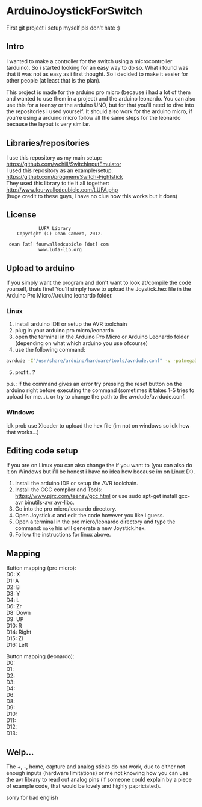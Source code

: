 # ArduinoJoystickForSwitch

First git project i setup myself pls don't hate :) 

## Intro
I wanted to make a controller for the switch using a microcontroller (arduino). So i started looking for an easy way to do so. What i found was that it was not as easy as i first thought. So i decided to make it easier for other people (at least that is the plan).

This project is made for the arduino pro micro (because i had a lot of them and wanted to use them in a project) and the arduino leonardo. You can also use this for a teensy or the arduino UNO, but for that you'll need to dive into the repositories i used yourself. It should also work for the arduino micro, if you're using a arduino micro follow all the same steps for the leonardo because the layout is very similar.

## Libraries/repositories
I use this repository as my main setup:	https://github.com/wchill/SwitchInputEmulator <br/>
I used this repository as an example/setup: https://github.com/progmem/Switch-Fightstick <br/>
They used this library to tie it all together: http://www.fourwalledcubicle.com/LUFA.php <br/>
(huge credit to these guys, i have no clue how this works but it does)

## License
                LUFA Library
        Copyright (C) Dean Camera, 2012.

     dean [at] fourwalledcubicle [dot] com
                www.lufa-lib.org

## Upload to arduino
If you simply want the program and don't want to look at/compile the code yourself, thats fine! You'll simply have to upload the Joystick.hex file in the Arduino Pro Micro/Arduino leonardo folder.
### Linux
1. install arduino IDE or setup the AVR toolchain
2. plug in your arduino pro micro/leonardo
3. open the terminal in the Arduino Pro Micro or Arduino Leonardo folder (depending on what which
arduino you use ofcourse)
4. use the following command: 
```bash
avrdude -C"/usr/share/arduino/hardware/tools/avrdude.conf" -v -patmega32u4 -carduino -b57600 -cavr109 -P/dev/ttyACM0 -D -Uflash:w:Joystick.hex:i
```
5. profit...?

p.s.: if the command gives an error try pressing the reset button on the arduino right before executing the command (sometimes it takes 1-5 tries to upload for me...). or try to change the path to the avrdude/avrdude.conf.

### Windows
idk prob use Xloader to upload the hex file (im not on windows so idk how that works...)

## Editing code setup
If you are on Linux you can also change the if you want to (you can also do it on Windows
but i'll be honest i have no idea how because im on Linux D:). 
1. Install the arduino IDE or setup the AVR toolchain. 
2. Install the GCC compiler and Tools: https://www.pjrc.com/teensy/gcc.html or use sudo apt-get install gcc-avr binutils-avr avr-libc. 
3. Go into the pro micro/leonardo directory. 
4. Open Joystick.c and edit the code however you like i guess. 
5. Open a terminal in the pro micro/leonardo directory and type the command: ```make``` his will generate a new Joystick.hex. 
6. Follow the instructions for linux above. 

## Mapping
Button mapping (pro micro):<br/> 
D0: X<br/>
D1: A<br/>
D2: B<br/>
D3: Y<br/>
D4: L<br/>
D6: Zr<br/>
D8: Down<br/>
D9: UP<br/>
D10: R<br/>
D14: Right<br/>
D15: Zl<br/>
D16: Left<br/>

Button mapping (leonardo):<br/> 
D0:<br/>
D1:<br/>
D2:<br/>
D3:<br/>
D4:<br/>
D6:<br/>
D8:<br/>
D9:<br/>
D10:<br/>
D11:<br/>
D12:<br/>
D13:<br/>

## Welp...
The +, -, home, capture and analog sticks do not work, due to either not enough inputs (hardware limitations) or me not knowing how you can use the avr library to read out analog pins (if someone could explain by a piece of example code, that would be lovely and highly papriciated).


sorry for bad english

